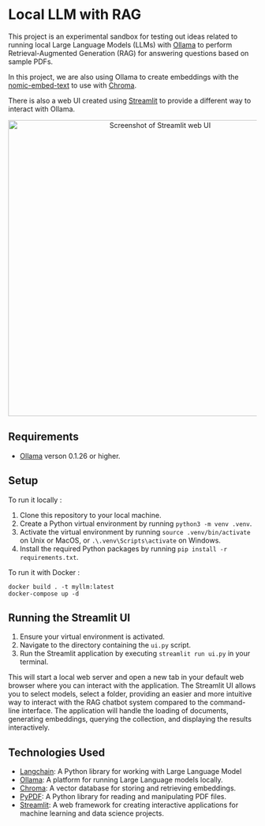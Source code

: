 # Local LLM with RAG

This project is an experimental sandbox for testing out ideas related to running local Large Language Models (LLMs) with [Ollama](https://ollama.ai/) to perform Retrieval-Augmented Generation (RAG) for answering questions based on sample PDFs. 

In this project, we are also using Ollama to create embeddings with the [nomic-embed-text](https://ollama.com/library/nomic-embed-text) to use with [Chroma](https://docs.trychroma.com/). 

There is also a web UI created using [Streamlit](https://streamlit.io/) to provide a different way to interact with Ollama.

<p align="center">
    <img src="images/streamlit_ui.png" alt="Screenshot of Streamlit web UI" width="600">
</p>

## Requirements

- [Ollama](https://ollama.ai/) verson 0.1.26 or higher.

## Setup

To run it locally : 
1. Clone this repository to your local machine.
2. Create a Python virtual environment by running `python3 -m venv .venv`.
3. Activate the virtual environment by running `source .venv/bin/activate` on Unix or MacOS, or `.\.venv\Scripts\activate` on Windows.
4. Install the required Python packages by running `pip install -r requirements.txt`.

To run it with Docker : 
```
docker build . -t myllm:latest
docker-compose up -d
```

## Running the Streamlit UI

1. Ensure your virtual environment is activated.
2. Navigate to the directory containing the `ui.py` script.
3. Run the Streamlit application by executing `streamlit run ui.py` in your terminal.

This will start a local web server and open a new tab in your default web browser where you can interact with the application. The Streamlit UI allows you to select models, select a folder, providing an easier and more intuitive way to interact with the RAG chatbot system compared to the command-line interface. The application will handle the loading of documents, generating embeddings, querying the collection, and displaying the results interactively.

## Technologies Used

- [Langchain](https://github.com/langchain/langchain): A Python library for working with Large Language Model
- [Ollama](https://ollama.ai/): A platform for running Large Language models locally.
- [Chroma](https://docs.trychroma.com/): A vector database for storing and retrieving embeddings.
- [PyPDF](https://pypi.org/project/PyPDF2/): A Python library for reading and manipulating PDF files.
- [Streamlit](https://streamlit.io/): A web framework for creating interactive applications for machine learning and data science projects.
